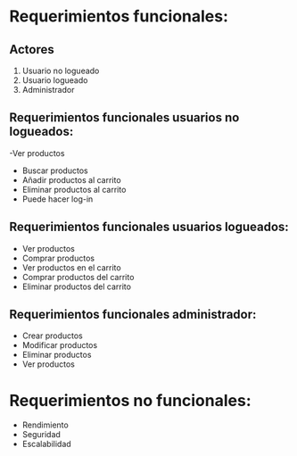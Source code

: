 # Requerimientos funcionales:

## Actores
1. Usuario no logueado
2. Usuario logueado
3. Administrador

## Requerimientos funcionales usuarios no logueados:
-Ver productos
- Buscar productos
- Añadir productos al carrito
- Eliminar productos al carrito
- Puede hacer log-in

## Requerimientos funcionales usuarios logueados:
- Ver productos
- Comprar productos
- Ver productos en el carrito
- Comprar productos del carrito
- Eliminar productos del carrito

## Requerimientos funcionales administrador:
- Crear productos
- Modificar productos
- Eliminar productos
- Ver productos

# Requerimientos no funcionales:
- Rendimiento
- Seguridad
- Escalabilidad
